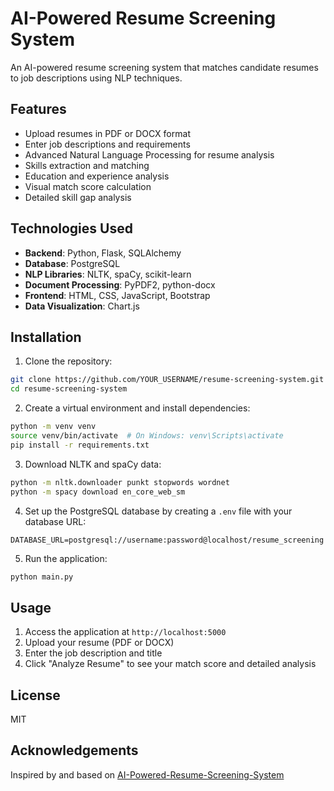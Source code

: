 # AI-Powered Resume Screening System

An AI-powered resume screening system that matches candidate resumes to job descriptions using NLP techniques.

## Features

- Upload resumes in PDF or DOCX format
- Enter job descriptions and requirements
- Advanced Natural Language Processing for resume analysis
- Skills extraction and matching
- Education and experience analysis
- Visual match score calculation
- Detailed skill gap analysis

## Technologies Used

- **Backend**: Python, Flask, SQLAlchemy
- **Database**: PostgreSQL
- **NLP Libraries**: NLTK, spaCy, scikit-learn
- **Document Processing**: PyPDF2, python-docx
- **Frontend**: HTML, CSS, JavaScript, Bootstrap
- **Data Visualization**: Chart.js

## Installation

1. Clone the repository:
```bash
git clone https://github.com/YOUR_USERNAME/resume-screening-system.git
cd resume-screening-system
```

2. Create a virtual environment and install dependencies:
```bash
python -m venv venv
source venv/bin/activate  # On Windows: venv\Scripts\activate
pip install -r requirements.txt
```

3. Download NLTK and spaCy data:
```bash
python -m nltk.downloader punkt stopwords wordnet
python -m spacy download en_core_web_sm
```

4. Set up the PostgreSQL database by creating a `.env` file with your database URL:
```
DATABASE_URL=postgresql://username:password@localhost/resume_screening
```

5. Run the application:
```bash
python main.py
```

## Usage

1. Access the application at `http://localhost:5000`
2. Upload your resume (PDF or DOCX)
3. Enter the job description and title
4. Click "Analyze Resume" to see your match score and detailed analysis

## License

MIT

## Acknowledgements

Inspired by and based on [AI-Powered-Resume-Screening-System](https://github.com/divishjindal19/AI-Powered-Resume-Screening-System)